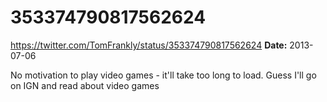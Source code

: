 # 353374790817562624
https://twitter.com/TomFrankly/status/353374790817562624
**Date:** 2013-07-06

No motivation to play video games - it'll take too long to load. Guess I'll go on IGN and read about video games
